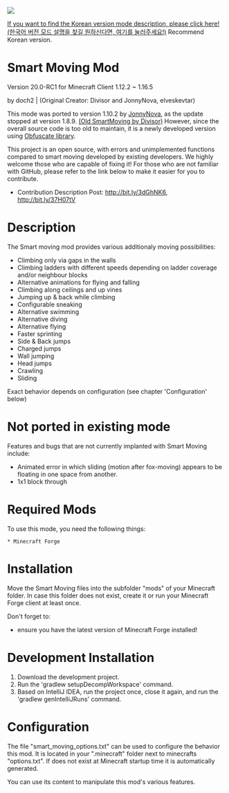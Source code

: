 [![](http://cf.way2muchnoise.eu/full_449519_downloads.svg)](https://www.curseforge.com/minecraft/mc-mods/smart-moving-reboot)



[If you want to find the Korean version mode description, please click here!(한국어 버전 모드 설명을 찾길 원하신다면, 여기를 눌러주세요!)](https://github.com/doch2/SmartMovingReboot/blob/RedevelopWithObfuscate/README_Korean.md)
Recommend Korean version.


Smart Moving Mod
================

Version 20.0-RC1 for Minecraft Client 1.12.2 ~ 1.16.5

by doch2 | (Original Creator: Divisor and JonnyNova, elveskevtar) 

This mode was ported to version 1.10.2 by [JonnyNova](https://github.com/JonnyNova/SmartMoving), as the update stopped at version 1.8.9. [(Old SmartMoving by Divisor)](https://www.curseforge.com/minecraft/mc-mods/smart-moving)
However, since the overall source code is too old to maintain, it is a newly developed version using [Obfuscate library](https://github.com/MrCrayfish/Obfuscate).

This project is an open source, with errors and unimplemented functions compared to smart moving developed by existing developers. We highly welcome those who are capable of fixing it!
For those who are not familiar with GitHub, please refer to the link below to make it easier for you to contribute.
- Contribution Description Post: http://bit.ly/3dGhNK6, http://bit.ly/37H07tV

Description
===========

The Smart moving mod provides various additionaly moving possibilities:

* Climbing only via gaps in the walls
* Climbing ladders with different speeds depending on ladder coverage and/or neighbour blocks
* Alternative animations for flying and falling
* Climbing along ceilings and up vines
* Jumping up & back while climbing
* Configurable sneaking
* Alternative swimming
* Alternative diving
* Alternative flying
* Faster sprinting
* Side & Back jumps
* Charged jumps
* Wall jumping
* Head jumps
* Crawling
* Sliding

Exact behavior depends on configuration (see chapter 'Configuration' below)



Not ported in existing mode
===========

Features and bugs that are not currently implanted with Smart Moving include:

* Animated error in which sliding (motion after fox-moving) appears to be floating in one space from another.
* 1x1 block through




Required Mods
=============

To use this mode, you need the following things:

    * Minecraft Forge



Installation
============

Move the Smart Moving files into the subfolder "mods" of your Minecraft folder. In case this folder does not exist, create it or run your Minecraft Forge client at least once.

Don't forget to:
* ensure you have the latest version of Minecraft Forge installed!



Development Installation
========================

1. Download the development project.
2. Run the 'gradlew setupDecompWorkspace' command.
3. Based on IntelliJ IDEA, run the project once, close it again, and run the 'gradlew genIntelliJRuns' command.



Configuration
=============

The file "smart_moving_options.txt" can be used to configure the behavior this mod.
It is located in your ".minecraft" folder next to minecrafts "options.txt".
If does not exist at Minecraft startup time it is automatically generated.

You can use its content to manipulate this mod's various features.
